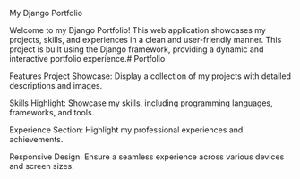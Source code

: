 My Django Portfolio

Welcome to my Django Portfolio! This web application showcases my projects, skills, and experiences in a clean and user-friendly manner. This project is built using the Django framework, providing a dynamic and interactive portfolio experience.# Portfolio

Features
Project Showcase: Display a collection of my projects with detailed descriptions and images.

Skills Highlight: Showcase my skills, including programming languages, frameworks, and tools.

Experience Section: Highlight my professional experiences and achievements.

Responsive Design: Ensure a seamless experience across various devices and screen sizes.
